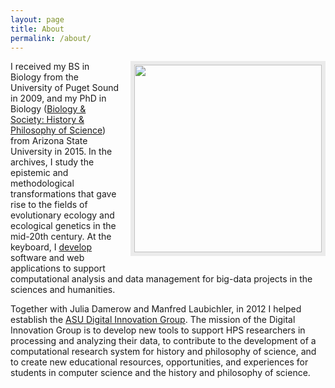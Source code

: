 ```yaml
---
layout: page
title: About
permalink: /about/
---
```


<img src="{{site.baseurl}}images/headshot2.jpg" width="300" style="float:right; border: 6px solid rgb(235, 235, 235); margin-left: 15px; margin-bottom:15px;" />

I received my BS in Biology from the University of Puget Sound in 2009, and
my PhD in Biology 
([Biology & Society: History & Philosophy of Science](https://cbs.asu.edu/home)) from 
Arizona State University in 2015. In the archives, I study the epistemic and 
methodological transformations that gave rise to the fields of evolutionary ecology and
ecological genetics in the mid-20th century. At the keyboard, I 
[develop](https://github.com/erickpeirson) software and web applications to support
computational analysis and data management for big-data projects in the sciences and
humanities.

Together with Julia Damerow and Manfred Laubichler, in 2012 I helped establish the 
[ASU Digital Innovation Group](http://devo-evo.lab.asu.edu/diging). The mission of the 
Digital Innovation Group is to develop new tools to support HPS researchers in processing
and analyzing their data, to contribute to the development of a computational research
system for history and philosophy of science, and to create new educational resources,
opportunities, and experiences for students in computer science and the history and 
philosophy of science.
